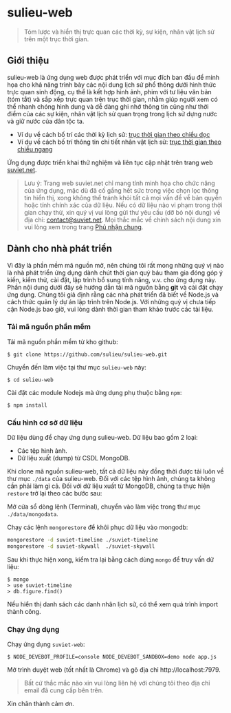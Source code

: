 # sulieu-web

> Tóm lược và hiển thị trực quan các thời kỳ, sự kiện, nhân vật lịch sử trên một trục thời gian.

## Giới thiệu

sulieu-web là ứng dụng web được phát triển với mục đích ban đầu để minh họa cho khả năng trình bày 
các nội dung lịch sử phổ thông dưới hình thức trực quan sinh động, cụ thể là kết hợp hình ảnh, phim với 
tư liệu văn bản (tóm tắt) và sắp xếp trực quan trên trục thời gian, nhằm giúp người xem có thể nhanh
chóng hình dung và dễ dàng ghi nhớ thông tin cũng như thời điểm của các sự kiện, nhân vật lịch sử quan
trọng trong lịch sử dựng nước và giữ nước của dân tộc ta.

* Ví dụ về cách bố trí các thời kỳ lịch sử: [trục thời gian theo chiều dọc](http://suviet.net/dong-thoi-gian/thoi-ky-lich-su)
* Ví dụ về cách bố trí thông tin chi tiết nhân vật lịch sử: [trục thời gian theo chiều ngang](http://suviet.net/dong-thoi-gian/nhan-vat/ngo-quyen)

Ứng dụng được triển khai thử nghiệm và liên tục cập nhật trên trang web [suviet.net](http://suviet.net/).

> Lưu ý: Trang web suviet.net chỉ mang tính minh họa cho chức năng của ứng dụng, mặc dù đã cố gắng hết sức
> trong việc chọn lọc thông tin hiển thị, xong không thể tránh khỏi tất cả mọi vấn đề về bản quyền hoặc
> tính chính xác của dữ liệu. Nếu có dữ liệu nào vi phạm trong thời gian chạy thử, xin quý vị vui lòng 
> gửi thư yêu cầu (dỡ bỏ nội dung) về địa chỉ: contact@suviet.net. Mọi thắc mắc về chính sách nội dung 
> xin vui lòng xem trong trang [Phủ nhận chung](http://suviet.net/dong-thoi-gian/phu-nhan-chung).

## Dành cho nhà phát triển

Vì đây là phần mềm mã nguồn mở, nên chúng tôi rất mong những quý vị nào là nhà phát triển ứng dụng dành
chút thời gian quý báu tham gia đóng góp ý kiến, kiểm thử, cài đặt, lập trình bổ sung tính năng, v.v. cho
ứng dụng này. Phần nội dung dưới đây sẽ hướng dẫn tải mã nguồn bằng __git__ và cài đặt chạy ứng dụng. Chúng
tôi giả định rằng các nhà phát triển đã biết về Node.js và cách thức quản lý dự án lập trình trên Node.js.
Với những quý vị chưa tiếp cận Node.js bao giờ, vui lòng dành thời gian tham khảo trước các tài liệu.

### Tải mã nguồn phần mềm

Tải mã nguồn phần mềm từ kho github:

```
$ git clone https://github.com/sulieu/sulieu-web.git
```

Chuyển đến làm việc tại thư mục `sulieu-web` này:

```
$ cd sulieu-web
```

Cài đặt các module Nodejs mà ứng dụng phụ thuộc bằng `npm`:

```
$ npm install
```

### Cấu hình cơ sở dữ liệu

Dữ liệu dùng để chạy ứng dụng sulieu-web. Dữ liệu bao gồm 2 loại:

* Các tệp hình ảnh.
* Dữ liệu xuất (dump) từ CSDL MongoDB.

Khi clone mã nguồn sulieu-web, tất cả dữ liệu này đồng thời được tải luôn về thư mục
`./data` của sulieu-web. Đối với các tệp hình ảnh, chúng ta không cần phải làm gì cả.
Đối với dữ liệu xuất từ MongoDB, chúng ta thực hiện `restore` trở lại theo các bước sau:

Mở cửa sổ dòng lệnh (Terminal), chuyển vào làm việc trong thư mục `./data/mongodata`.

Chạy các lệnh `mongorestore` để khôi phục dữ liệu vào mongodb:

```bash
mongorestore -d suviet-timeline ./suviet-timeline
mongorestore -d suviet-skywall  ./suviet-skywall
```

Sau khi thực hiện xong, kiểm tra lại bằng cách dùng `mongo` để truy vấn dữ liệu:

```
$ mongo
> use suviet-timeline
> db.figure.find()
```

Nếu hiển thị danh sách các danh nhân lịch sử, có thể xem quá trình import thành công.

### Chạy ứng dụng 

Chạy ứng dụng `suviet-web`:

```
$ NODE_DEVEBOT_PROFILE=console NODE_DEVEBOT_SANDBOX=demo node app.js
```

Mở trình duyệt web (tốt nhất là Chrome) và gõ địa chỉ http://localhost:7979.

> Bất cứ thắc mắc nào xin vui lòng liên hệ với chúng tôi theo địa chỉ email đã cung cấp bên trên.

Xin chân thành cảm ơn.


